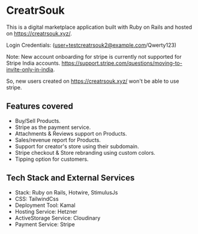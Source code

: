 # CreatrSouk 

This is a digital marketplace application built with Ruby on Rails and hosted on https://creatrsouk.xyz/.

Login Credentials: (user+testcreatrsouk2@example.com/Qwerty123)

Note: New account onboarding for stripe is currently not supported for Stripe India accounts. https://support.stripe.com/questions/moving-to-invite-only-in-india.

So, new users created on https://creatrsouk.xyz/ won't be able to use stripe.


## Features covered

- Buy/Sell Products.
- Stripe as the payment service.
- Attachments & Reviews support on Products.
- Sales/revenue report for Products.
- Support for creator's store using their subdomain.
- Stripe checkout & Store rebranding using custom colors.
- Tipping option for customers.


## Tech Stack and External Services

- Stack: Ruby on Rails, Hotwire, StimulusJs
- CSS: TailwindCss
- Deployment Tool: Kamal
- Hosting Service: Hetzner
- ActiveStorage Service: Cloudinary
- Payment Service: Stripe
